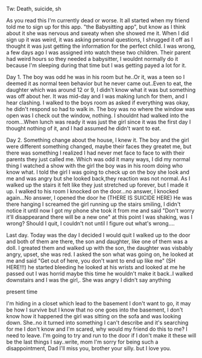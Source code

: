 
Tw: Death, suicide, sh


As you read this I'm currently dead or worse. It all started when my friend told me to sign up for this app. "the Babysitting app", but know as I think about it she was nervous and sweaty when she showed me it. When I did sign up it was weird, it was asking personal questions, I shrugged it off as I thought it was just getting the information for the perfect child. I was wrong, a few days ago I was assigned into watch these two children. Their parent had weird hours so they needed a babysitter, I wouldnt normally do it because I'm sleeping during that time but I was getting payed a lot for it.


Day 1. The boy was odd he was in his room but he..Or it, was a teen so I deemed it as normal teen behavior but he never came out..Even to eat, the daughter which was around 12 or 9, I didn't know what it was but something was off about her. It was mid-day and I was making lunch for them, and I hear clashing. I walked to the boys room as asked if everything was okay, he didn't respond so had to walk in. The boy was no where the window was open was I check out the window, nothing. I shouldnt had walked into the room...When lunch was ready it was just the girl since it was the first day I thought nothing of it, and I had assumed he didn't want to eat. 


Day 2. Something change about the house, I knew it. The boy and the girl were different something changed, maybe their faces they greatet me, but there was something I realized I had never met face to face to with their parents they just called me. Which was odd it many ways, I did my normal thing I watched a show with the girl the boy was in his room doing who know what. I told the girl I was going to check up on the boy she look and me and was angry but she looked back,they reaction was not normal. As I walked up the stairs it felt like they just stretched up forever, but I made it up. I walked to his room I knocked on the door...no answer, I knocked again...No answer, I opened the door he (THERE IS SUICIDE HERE) He was there hanging I screamed the girl running up the stairs smiling, I didn't notice it until now I got my phone she took it from me and said "Don't worry it'll disappearand there will be a new one" at this point I was shaking, was I wrong? Should I quit, I couldn't not until I figure out what's wrong....


Last day. Today was the day I decided I would quit I walked up to the door and both of them are there, the son and daughter, like one of them was a doll. I greated them and walked up with the son, the daughter was visbably angry, upset, she was red. I asked the son what was going on, he looked at me and said "Get out of here, you don't want to end up like me" (SH HERE!!!) he started bleeding he looked at his wrists and looked at me he passed out I was horrid maybe this time he wouldn't make it back..I walked downstairs and I was the girl,. She was angry I didn't say anything 

present time


I'm hiding in a closet which lead to the basement I don't want to go, it may be how I survive but I know that no one goes into the basement, I don't know how it happened the girl was sitting on the sofa and was looking down. She..no it turned into something I can't describe and it's searching for me I don't know and I'm scared, why would my friend do this to me? I need to leave. I'm going to try and run to the door if I don't make it these will be the last things I say..write, mom I'm sorry for being such a disappointment,
Dad I'll miss you, brother your silly. but I love you.